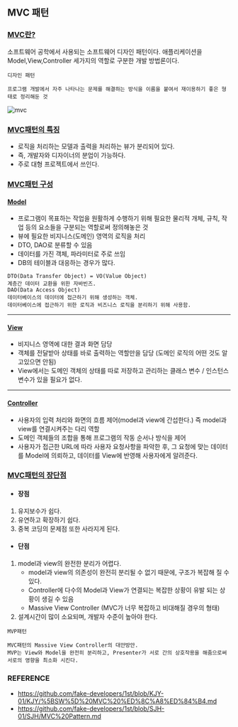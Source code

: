 ## MVC 패턴



### <u>MVC란?</u>

소프트웨어 공학에서 사용되는 소프트웨어 디자인 패턴이다. 
애플리케이션을 Model,View,Controller 세가지의 역할로 구분한 개발 방법론이다.

~~~
디자인 패턴

프로그램 개발에서 자주 나타나는 문제를 해결하는 방식을 이름을 붙여서 재이용하기 좋은 형태로 정리해둔 것
~~~

![mvc](https://user-images.githubusercontent.com/61674527/104108682-ff6bd480-5309-11eb-85eb-741af4d77229.jpg)



### <u>MVC패턴의 특징</u> 

- 로직을 처리하는 모델과 출력을 처리하는 뷰가 분리되어 있다.
- 즉, 개발자와 디자이너의 분업이 가능하다.
- 주로 대형 프로젝트에서 쓰인다.



### <u>MVC패턴 구성</u>

#### <u>Model</u> 

- 프로그램이 목표하는 작업을 원활하게 수행하기 위해 필요한 물리적 개체, 규칙, 작업 등의 요소들을 구분되는 역할로써 정의해놓은 것
- 뷰에 필요한 비지니스(도메인) 영역의 로직을 처리
- DTO, DAO로 분류할 수 있음
- 데이터를 가진 객체, 파라미터로 주로 쓰임
- DB의 테이블과 대응하는 경우가 많다.

~~~
DTO(Data Transfer Object) = VO(Value Object)
계층간 데이터 교환을 위한 자바빈즈.
DAO(Data Access Object)
데이터베이스의 데이터에 접근하기 위해 생성하는 객체.
데이터베이스에 접근하기 위한 로직과 비즈니스 로직을 분리하기 위해 사용함.
~~~

***

#### <u>View</u>

- 비지니스 영역에 대한 결과 화면 담당
- 객체를 전달받아 상태를 바로 출력하는 역할만을 담당 (도메인 로직의 어떤 것도 알고있으면 안됨)
- View에서는 도메인 객체의 상태를 따로 저장하고 관리하는 클래스 변수 / 인스턴스 변수가 있을 필요가 없다.

***

#### <u>Controller</u>

- 사용자의 입력 처리와 화면의 흐름 제어(model과 view에 간섭한다.) 
  즉 model과 view를 연결시켜주는 다리 역할
- 도메인 객체들의 조합을  통해 프로그램의 작동 순서나 방식을 제어
- 사용자가 접근한 URL에 따라 사용자 요청사항을 파악한 후, 그 요청에 맞는 데이터를 Model에 의뢰하고, 데이터를 View에 반영해 사용자에게 알려준다.



### <u>MVC패턴의 장단점</u> 

* #### 장점

1. 유지보수가 쉽다.
2. 유연하고 확장하기 쉽다.
3. 중복 코딩의 문제점 또한 사라지게 된다.

* #### 단점

1. model과 view의 완전한 분리가 어렵다.
   - model과 view의 의존성이 완전히 분리될 수 없기 때문에, 구조가 복잡해 질 수 있다.
   - Controller에 다수의 Model과 View가 연결되는 복잡한 상황이 유발 되는 상황이 생길 수 있음
   - Massive View Controller (MVC가 너무 복잡하고 비대해질 경우의 형태) 
2. 설계시간이 많이 소요되며, 개발자 수준이 높아야 한다.

~~~
MVP패턴

MVC패턴의 Massive View Controller의 대안방안.
MVP는 View와 Model을 완전히 분리하고, Presenter가 서로 간의 상호작용을 해줌으로써 서로의 영향을 최소화 시킨다.
~~~







### REFERENCE

* https://github.com/fake-developers/1st/blob/KJY-01/KJY/%5BSW%5D%20MVC%20%ED%8C%A8%ED%84%B4.md
* https://github.com/fake-developers/1st/blob/SJH-01/SJH/MVC%20Pattern.md

